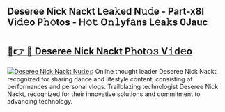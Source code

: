## Deseree Nick Nackt L𝚎a𝚔ed N𝚞𝚍e - Part-x8I Vi𝚍𝚎o P𝚑𝚘tos - H𝚘𝚝 O𝚗𝚕yf𝚊ns L𝚎a𝚔s 0Jauc

# <h2><a href="http://kf5l6g.oniu.top/?m=Deseree+Nick+Nackt">🔗👉 🔴 Deseree Nick Nackt P𝚑ot𝚘𝚜 V𝚒d𝚎o</a></h2>

[![Deseree Nick Nackt Nu𝚍e𝚜](https://i.imgur.com/0qMVB7G.gif)](http://kf5l6g.oniu.top/?m=Deseree+Nick+Nackt)
Online thought leader Deseree Nick Nackt, recognized for sharing dance and lifestyle content, consisting of performances and personal vlogs. Trailblazing technologist Deseree Nick Nackt, recognized for their innovative solutions and commitment to advancing technology.  
